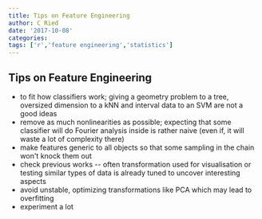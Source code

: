 ```yaml
---
title: Tips on Feature Engineering
author: C Ried
date: '2017-10-08'
categories:
tags: ['r','feature engineering','statistics']
---
```


## Tips on Feature Engineering
* to fit how classifiers work; giving a geometry problem to a tree, oversized dimension to a kNN and interval data to an SVM are not a good ideas
* remove as much nonlinearities as possible; expecting that some classifier will do Fourier analysis inside is rather naive (even if, it will waste a lot of complexity there)
* make features generic to all objects so that some sampling in the chain won't knock them out
* check previous works -- often transformation used for visualisation or testing similar types of data is already tuned to uncover interesting aspects
* avoid unstable, optimizing transformations like PCA which may lead to overfitting
* experiment a lot